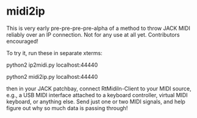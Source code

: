 # midi2ip
This is very early pre-pre-pre-pre-alpha of a method to throw JACK MIDI reliably over an IP connection.  Not for any use at all yet.  Contributors encouraged!

To try it, run these in separate xterms:

python2 ip2midi.py localhost:44440

python2 midi2ip.py localhost:44440

then in your JACK patchbay, connect RtMidiIn-Client to your MIDI source, e.g., a USB MIDI interface attached to a keyboard controller, virtual MIDI keyboard, or anything else.  Send just one or two MIDI signals, and help figure out why so much data is passing through!

